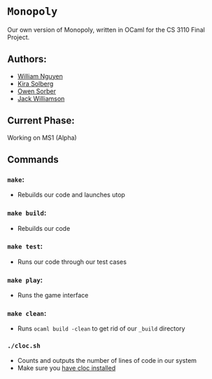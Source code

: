 # `Monopoly`
Our own version of Monopoly, written in OCaml for the CS 3110 Final Project.

## Authors:
- [William Nguyen](https://github.com/wnguyen10)
- [Kira Solberg](https://github.com/kirasolberg)
- [Owen Sorber](https://github.com/owsorber)
- [Jack Williamson](https://github.com/jew256)


## Current Phase: 
Working on MS1 (Alpha)

## Commands
### `make`:
- Rebuilds our code and launches utop 
### `make build`:
- Rebuilds our code
### `make test`:
- Runs our code through our test cases
### `make play`:
- Runs the game interface
### `make clean`:
- Runs `ocaml build -clean` to get rid of our `_build` directory
### `./cloc.sh`
- Counts and outputs the number of lines of code in our system
- Make sure you [have cloc installed](https://github.com/AlDanial/cloc#install-via-package-manager)